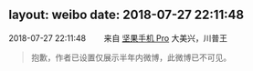 layout: weibo
date: 2018-07-27 22:11:48
---
<meta name="referrer" content="no-referrer" />

2018-07-27 22:11:48  &nbsp;&nbsp;&nbsp;&nbsp;&nbsp;&nbsp; 来自 <a href="http://app.weibo.com/t/feed/Z4AgP" rel="nofollow">坚果手机 Pro</a>
大美兴，川普王
>  抱歉，作者已设置仅展示半年内微博，此微博已不可见。 ​​​
